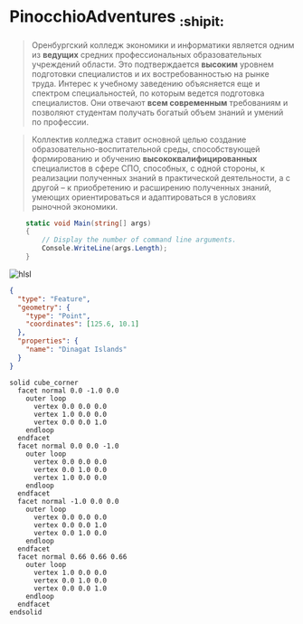 # __PinocchioAdventures__ <sub> :shipit: </sub>
>   Оренбургский колледж экономики и информатики является одним из __ведущих__ средних профессиональных образовательных учреждений области. Это подтверждается __высоким__ уровнем подготовки специалистов и их востребованностью на рынке труда. Интерес к учебному заведению объясняется еще и спектром специальностей, по которым ведется подготовка специалистов. Они отвечают __всем современным__ требованиям и позволяют студентам получать богатый объем знаний и умений по профессии.

>   Коллектив колледжа ставит основной целью создание образовательно-воспитательной среды, способствующей формированию и обучению __высококвалифицированных__ специалистов в сфере СПО, способных, с одной стороны, к реализации полученных знаний в практической деятельности, а с другой – к приобретению и расширению полученных знаний, умеющих ориентироваться и адаптироваться в условиях рыночной экономики.

```csharp
    static void Main(string[] args)
    {
        // Display the number of command line arguments.
        Console.WriteLine(args.Length);
    }
```

![hlsl](https://upload.wikimedia.org/wikipedia/commons/thumb/3/32/HLSL-Examples-1.PNG/1280px-HLSL-Examples-1.PNG)

```geojson
{
  "type": "Feature",
  "geometry": {
    "type": "Point",
    "coordinates": [125.6, 10.1]
  },
  "properties": {
    "name": "Dinagat Islands"
  }
}

```

```stl
solid cube_corner
  facet normal 0.0 -1.0 0.0
    outer loop
      vertex 0.0 0.0 0.0
      vertex 1.0 0.0 0.0
      vertex 0.0 0.0 1.0
    endloop
  endfacet
  facet normal 0.0 0.0 -1.0
    outer loop
      vertex 0.0 0.0 0.0
      vertex 0.0 1.0 0.0
      vertex 1.0 0.0 0.0
    endloop
  endfacet
  facet normal -1.0 0.0 0.0
    outer loop
      vertex 0.0 0.0 0.0
      vertex 0.0 0.0 1.0
      vertex 0.0 1.0 0.0
    endloop
  endfacet
  facet normal 0.66 0.66 0.66
    outer loop
      vertex 1.0 0.0 0.0
      vertex 0.0 1.0 0.0
      vertex 0.0 0.0 1.0
    endloop
  endfacet
endsolid
```
